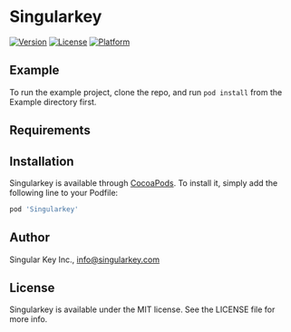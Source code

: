 # Singularkey

[![Version](https://img.shields.io/cocoapods/v/Singularkey.svg?style=flat)](https://cocoapods.org/pods/Singularkey)
[![License](https://img.shields.io/cocoapods/l/Singularkey.svg?style=flat)](https://cocoapods.org/pods/Singularkey)
[![Platform](https://img.shields.io/cocoapods/p/Singularkey.svg?style=flat)](https://cocoapods.org/pods/Singularkey)

## Example

To run the example project, clone the repo, and run `pod install` from the Example directory first.

## Requirements

## Installation

Singularkey is available through [CocoaPods](https://cocoapods.org). To install
it, simply add the following line to your Podfile:

```ruby
pod 'Singularkey'
```

## Author

Singular Key Inc., info@singularkey.com

## License

Singularkey is available under the MIT license. See the LICENSE file for more info.
